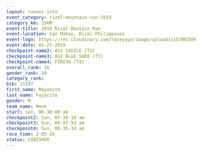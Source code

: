 ```yaml
---
layout: runner-info 
event_category: rizal-mountain-run-2019 
category_km: 15KM 
event-title: 2019 Rizal Moutain Run 
event-location: San Mateo, Rizal Philippines 
event-logo: https://res.cloudinary.com/raceyaya/image/upload/v1570025909/logo/rizal-mountain_gkfete.jpg 
event-date: 01-27-2019 
checkpoint-name2: AS1 CASILE (T2) 
checkpoint-name3: AS2 BLUE SHED (T3) 
checkpoint-name4: FINISH (T4) 
overall_rank: 26
gender_rank: 24
category_rank: 
bib: 15197
first_name: Mayonito
last_name: Fajarito
gender: M
team_name: None
start: Sun, 06-30-00 am
checkpoint2: Sun, 07-16-10 am
checkpoint3: Sun, 08-07-52 am
checkpoint4: Sun, 08-35-34 am
race_time: 2-05-34
status: FINISHER
---
```

